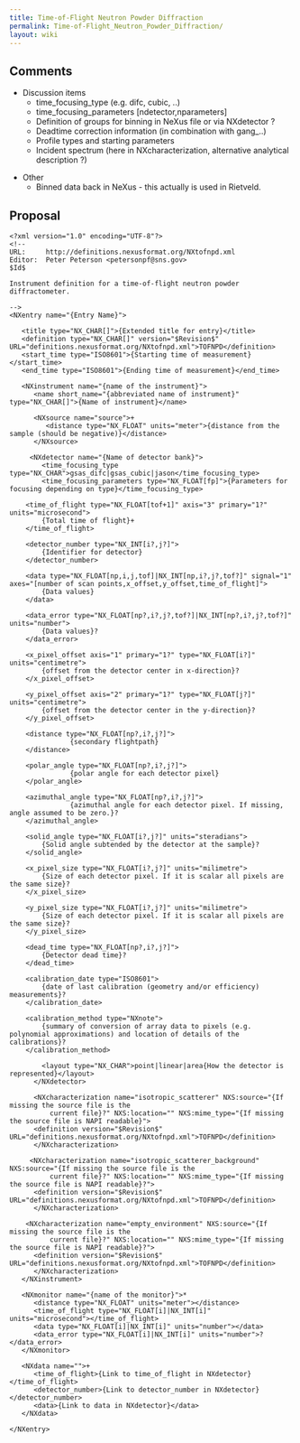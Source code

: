 ```yaml
---
title: Time-of-Flight Neutron Powder Diffraction
permalink: Time-of-Flight_Neutron_Powder_Diffraction/
layout: wiki
---
```


Comments
--------

-   Discussion items
    -   time\_focusing\_type (e.g. difc, cubic, ..)
    -   time\_focusing\_parameters \[ndetector,nparameters\]
    -   Definition of groups for binning in NeXus file or via NXdetector
        ?
    -   Deadtime correction information (in combination with gang\_..)
    -   Profile types and starting parameters
    -   Incident spectrum (here in NXcharacterization, alternative
        analytical description ?)

<!-- -->

-   Other
    -   Binned data back in NeXus - this actually is used in Rietveld.

Proposal
--------

    <?xml version="1.0" encoding="UTF-8"?>
    <!--
    URL:     http://definitions.nexusformat.org/NXtofnpd.xml
    Editor:  Peter Peterson <petersonpf@sns.gov>
    $Id$

    Instrument definition for a time-of-flight neutron powder diffractometer. 

    -->
    <NXentry name="{Entry Name}">

       <title type="NX_CHAR[]">{Extended title for entry}</title>
       <definition type="NX_CHAR[]" version="$Revision$" URL="definitions.nexusformat.org/NXtofnpd.xml">TOFNPD</definition>
       <start_time type="ISO8601">{Starting time of measurement}</start_time>
       <end_time type="ISO8601">{Ending time of measurement}</end_time>

       <NXinstrument name="{name of the instrument}">
          <name short_name="{abbreviated name of instrument}" type="NX_CHAR[]">{Name of instrument}</name>

          <NXsource name="source">+
             <distance type="NX_FLOAT" units="meter">{distance from the sample (should be negative)}</distance>
          </NXsource>

         <NXdetector name="{Name of detector bank}">
            <time_focusing_type type="NX_CHAR">gsas_difc|gsas_cubic|jason</time_focusing_type>
            <time_focusing_parameters type="NX_FLOAT[fp]">{Parameters for focusing depending on type}</time_focusing_type>

        <time_of_flight type="NX_FLOAT[tof+1]" axis="3" primary="1?" units="microsecond">
            {Total time of flight}+
        </time_of_flight>

        <detector_number type="NX_INT[i?,j?]">
            {Identifier for detector}
        </detector_number>

        <data type="NX_FLOAT[np,i,j,tof]|NX_INT[np,i?,j?,tof?]" signal="1" axes="[number of scan points,x_offset,y_offset,time_of_flight]">
            {Data values}
        </data>

        <data_error type="NX_FLOAT[np?,i?,j?,tof?]|NX_INT[np?,i?,j?,tof?]" units="number">
            {Data values}?
        </data_error>

        <x_pixel_offset axis="1" primary="1?" type="NX_FLOAT[i?]" units="centimetre">
            {offset from the detector center in x-direction}?
        </x_pixel_offset>

        <y_pixel_offset axis="2" primary="1?" type="NX_FLOAT[j?]" units="centimetre">
            {offset from the detector center in the y-direction}?
        </y_pixel_offset>

        <distance type="NX_FLOAT[np?,i?,j?]">
                   {secondary flightpath}
        </distance>

        <polar_angle type="NX_FLOAT[np?,i?,j?]">
                   {polar angle for each detector pixel}
        </polar_angle>

        <azimuthal_angle type="NX_FLOAT[np?,i?,j?]">
                   {azimuthal angle for each detector pixel. If missing, angle assumed to be zero.}?
        </azimuthal_angle>

        <solid_angle type="NX_FLOAT[i?,j?]" units="steradians">
            {Solid angle subtended by the detector at the sample}?
        </solid_angle>

        <x_pixel_size type="NX_FLOAT[i?,j?]" units="milimetre">
            {Size of each detector pixel. If it is scalar all pixels are the same size}?
        </x_pixel_size>

        <y_pixel_size type="NX_FLOAT[i?,j?]" units="milimetre">
            {Size of each detector pixel. If it is scalar all pixels are the same size}?
        </y_pixel_size>

        <dead_time type="NX_FLOAT[np?,i?,j?]">
            {Detector dead time}?
        </dead_time>

        <calibration_date type="ISO8601">
            {date of last calibration (geometry and/or efficiency) measurements}?
        </calibration_date>

        <calibration_method type="NXnote">
            {summary of conversion of array data to pixels (e.g. polynomial approximations) and location of details of the calibrations}?
        </calibration_method>

            <layout type="NX_CHAR">point|linear|area{How the detector is represented}</layout>
          </NXdetector>
     
          <NXcharacterization name="isotropic_scatterer" NXS:source="{If missing the source file is the
              current file}?" NXS:location="" NXS:mime_type="{If missing the source file is NAPI readable}">
          <definition version="$Revision$" URL="definitions.nexusformat.org/NXtofnpd.xml">TOFNPD</definition>
          </NXcharacterization>

         <NXcharacterization name="isotropic_scatterer_background" NXS:source="{If missing the source file is the
              current file}?" NXS:location="" NXS:mime_type="{If missing the source file is NAPI readable}?">
          <definition version="$Revision$" URL="definitions.nexusformat.org/NXtofnpd.xml">TOFNPD</definition>
          </NXcharacterization>

        <NXcharacterization name="empty_environment" NXS:source="{If missing the source file is the
              current file}?" NXS:location="" NXS:mime_type="{If missing the source file is NAPI readable}?">
          <definition version="$Revision$" URL="definitions.nexusformat.org/NXtofnpd.xml">TOFNPD</definition>
          </NXcharacterization>
       </NXinstrument>

       <NXmonitor name="{name of the monitor}">*
          <distance type="NX_FLOAT" units="meter"></distance>
          <time_of_flight type="NX_FLOAT[i]|NX_INT[i]" units="microsecond"></time_of_flight>
          <data type="NX_FLOAT[i]|NX_INT[i]" units="number"></data>
          <data_error type="NX_FLOAT[i]|NX_INT[i]" units="number">?</data_error>
       </NXmonitor>

       <NXdata name="">+
          <time_of_flight>{Link to time_of_flight in NXdetector}</time_of_flight>
          <detector_number>{Link to detector_number in NXdetector}</detector_number>
          <data>{Link to data in NXdetector}</data>
       </NXdata>

    </NXentry>
